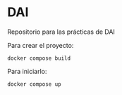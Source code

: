 # DAI   
Repositorio para las prácticas de DAI

Para crear el proyecto:   
```
docker compose build   
```
Para iniciarlo:    
```
docker compose up
```

